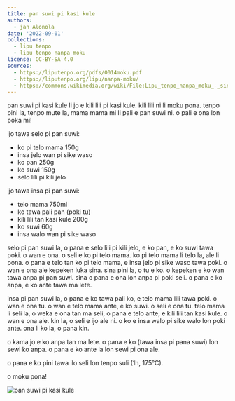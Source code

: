 ```yaml
---
title: pan suwi pi kasi kule
authors:
  - jan Alonola
date: '2022-09-01'
collections:
  - lipu tenpo
  - lipu tenpo nanpa moku
license: CC-BY-SA 4.0
sources:
  - https://liputenpo.org/pdfs/0014moku.pdf
  - https://liputenpo.org/lipu/nanpa-moku/
  - https://commons.wikimedia.org/wiki/File:Lipu_tenpo_nanpa_moku_-_sinpin.svg
---
```


pan suwi pi kasi kule li jo e kili lili pi kasi kule. kili lili ni li moku pona. tenpo pini la, tenpo mute la, mama mama mi li pali e pan suwi ni. o pali e ona lon poka mi!

ijo tawa selo pi pan suwi:

- ko pi telo mama 150g
- insa jelo wan pi sike waso
- ko pan 250g
- ko suwi 150g
- selo lili pi kili jelo

ijo tawa insa pi pan suwi:

- telo mama 750ml
- ko tawa pali pan (poki tu)
- kili lili tan kasi kule 200g
- ko suwi 60g
- insa walo wan pi sike waso

selo pi pan suwi la, o pana e selo lili pi kili jelo, e ko pan, e ko suwi tawa poki. o wan e ona. o seli e ko pi telo mama. ko pi telo mama li telo la, ale li pona. o pana e telo tan ko pi telo mama, e insa jelo pi sike waso tawa poki. o wan e ona ale kepeken luka sina. sina pini la, o tu e ko. o kepeken e ko wan tawa anpa pi pan suwi. sina o pana e ona lon anpa pi poki seli. o pana e ko anpa, e ko ante tawa ma lete.

insa pi pan suwi la, o pana e ko tawa pali ko, e telo mama lili tawa poki. o wan e ona tu. o wan e telo mama ante, e ko suwi. o seli e ona tu. telo mama li seli la, o weka e ona tan ma seli, o pana e telo ante, e kili lili tan kasi kule. o wan e ona ale. kin la, o seli e ijo ale ni. o ko e insa walo pi sike walo lon poki ante. ona li ko la, o pana kin.

o kama jo e ko anpa tan ma lete. o pana e ko (tawa insa pi pana suwi) lon sewi ko anpa. o pana e ko ante la lon sewi pi ona ale.

o pana e ko pini tawa ilo seli lon tenpo suli (1h, 175°C).

o moku pona!

![pan suwi pi kasi kule](https://upload.wikimedia.org/wikipedia/commons/2/23/Lipu_tenpo_nanpa_moku_-_sinpin.svg)